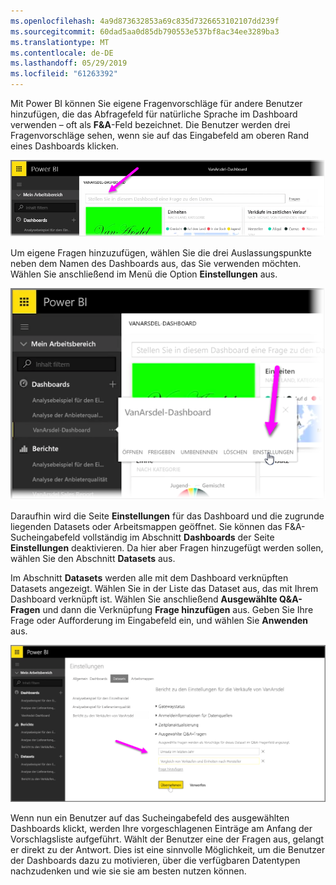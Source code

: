 ```yaml
---
ms.openlocfilehash: 4a9d873632853a69c835d7326653102107dd239f
ms.sourcegitcommit: 60dad5aa0d85db790553e537bf8ac34ee3289ba3
ms.translationtype: MT
ms.contentlocale: de-DE
ms.lasthandoff: 05/29/2019
ms.locfileid: "61263392"
---
```

Mit Power BI können Sie eigene Fragenvorschläge für andere Benutzer hinzufügen, die das Abfragefeld für natürliche Sprache im Dashboard verwenden – oft als **F&A**-Feld bezeichnet. Die Benutzer werden drei Fragenvorschläge sehen, wenn sie auf das Eingabefeld am oberen Rand eines Dashboards klicken.

![](media/4-3a-suggested-questions/4-3a_1.png)

Um eigene Fragen hinzuzufügen, wählen Sie die drei Auslassungspunkte neben dem Namen des Dashboards aus, das Sie verwenden möchten. Wählen Sie anschließend im Menü die Option **Einstellungen** aus.

![](media/4-3a-suggested-questions/4-3a_2.png)

 Daraufhin wird die Seite **Einstellungen** für das Dashboard und die zugrunde liegenden Datasets oder Arbeitsmappen geöffnet. Sie können das F&A-Sucheingabefeld vollständig im Abschnitt **Dashboards** der Seite **Einstellungen** deaktivieren. Da hier aber Fragen hinzugefügt werden sollen, wählen Sie den Abschnitt **Datasets** aus.

Im Abschnitt **Datasets** werden alle mit dem Dashboard verknüpften Datasets angezeigt. Wählen Sie in der Liste das Dataset aus, das mit Ihrem Dashboard verknüpft ist. Wählen Sie anschließend **Ausgewählte Q&A-Fragen** und dann die Verknüpfung **Frage hinzufügen** aus. Geben Sie Ihre Frage oder Aufforderung im Eingabefeld ein, und wählen Sie **Anwenden** aus.

![](media/4-3a-suggested-questions/4-3a_3.png)

Wenn nun ein Benutzer auf das Sucheingabefeld des ausgewählten Dashboards klickt, werden Ihre vorgeschlagenen Einträge am Anfang der Vorschlagsliste aufgeführt. Wählt der Benutzer eine der Fragen aus, gelangt er direkt zu der Antwort. Dies ist eine sinnvolle Möglichkeit, um die Benutzer der Dashboards dazu zu motivieren, über die verfügbaren Datentypen nachzudenken und wie sie sie am besten nutzen können.

